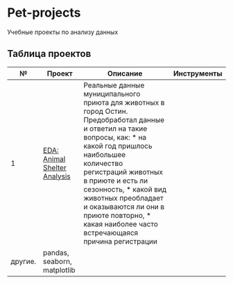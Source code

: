 # Pet-projects
Учебные проекты по анализу данных

## Таблица проектов
| № | Проект | Описание | Инструменты |
|---|--------|----------|-------------|
| 1 | [EDA: Animal Shelter Analysis](ССЫЛКА_НА_COLAB) | Реальные данные муниципального приюта для животных в город Остин. Предобработал данные и ответил на такие вопросы, как:  * на какой год пришлось наибольшее количество регистраций животных в приюте и есть ли сезонность,  * какой вид животных преобладает и оказываются ли они в приюте повторно,  * какая наиболее часто встречающаяся причина регистрации
  другие. | pandas, seaborn, matplotlib |

